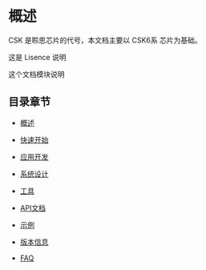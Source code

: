 # 概述

CSK 是聆思芯片的代号，本文档主要以 CSK6系 芯片为基础。

<!-- TODO -->
这是 Lisence 说明

<!-- TODO -->
这个文档模块说明

<!-- TODO -->
## 目录章节


* [概述](概述/index)


* [快速开始](快速开始/index)


* [应用开发](应用开发/index)


* [系统设计](系统设计/index)


* [工具](工具/index)


* [API文档](API文档/index)


* [示例](示例/index)


* [版本信息](版本信息/index)


* [FAQ](FAQ/index)

